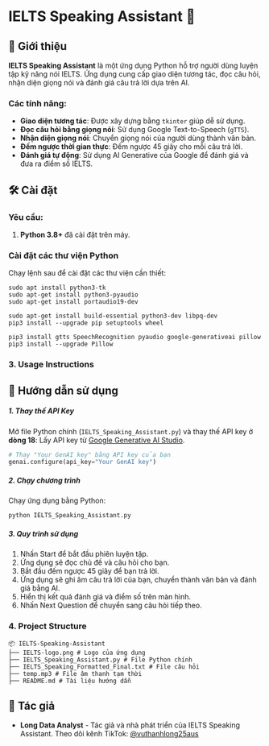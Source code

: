 # IELTS Speaking Assistant 🎤

## 📖 Giới thiệu
**IELTS Speaking Assistant** là một ứng dụng Python hỗ trợ người dùng luyện tập kỹ năng nói IELTS. Ứng dụng cung cấp giao diện tương tác, đọc câu hỏi, nhận diện giọng nói và đánh giá câu trả lời dựa trên AI.

### Các tính năng:
- **Giao diện tương tác**: Được xây dựng bằng `tkinter` giúp dễ sử dụng.
- **Đọc câu hỏi bằng giọng nói**: Sử dụng Google Text-to-Speech (`gTTS`).
- **Nhận diện giọng nói**: Chuyển giọng nói của người dùng thành văn bản.
- **Đếm ngược thời gian thực**: Đếm ngược 45 giây cho mỗi câu trả lời.
- **Đánh giá tự động**: Sử dụng AI Generative của Google để đánh giá và đưa ra điểm số IELTS.

## 🛠️ Cài đặt

### Yêu cầu:
1. **Python 3.8+** đã cài đặt trên máy.

### Cài đặt các thư viện Python
Chạy lệnh sau để cài đặt các thư viện cần thiết:

```
sudo apt install python3-tk
sudo apt-get install python3-pyaudio
sudo apt-get install portaudio19-dev

sudo apt-get install build-essential python3-dev libpq-dev
pip3 install --upgrade pip setuptools wheel

pip3 install gtts SpeechRecognition pyaudio google-generativeai pillow
pip3 install --upgrade Pillow
```

### 3. **Usage Instructions**
## 🚀 Hướng dẫn sử dụng

##### 1. Thay thế API Key

Mở file Python chính (`IELTS_Speaking_Assistant.py`) và thay thế API key ở **dòng 18**:
Lấy API key từ [Google Generative AI Studio](https://aistudio.google.com/app/apikey).

```python
# Thay "Your GenAI key" bằng API key của bạn
genai.configure(api_key="Your GenAI key")
```

##### 2. Chạy chương trình
Chạy ứng dụng bằng Python:

```bash
python IELTS_Speaking_Assistant.py
```
##### 3. Quy trình sử dụng
1. Nhấn Start để bắt đầu phiên luyện tập.
2. Ứng dụng sẽ đọc chủ đề và câu hỏi cho bạn.
3. Bắt đầu đếm ngược 45 giây để bạn trả lời.
4. Ứng dụng sẽ ghi âm câu trả lời của bạn, chuyển thành văn bản và đánh giá bằng AI.
5. Hiển thị kết quả đánh giá và điểm số trên màn hình.
6. Nhấn Next Question để chuyển sang câu hỏi tiếp theo.

### 4. **Project Structure**
```
📦 IELTS-Speaking-Assistant
├── IELTS-logo.png # Logo của ứng dụng
├── IELTS_Speaking_Assistant.py # File Python chính
├── IELTS_Speaking_Formatted_Final.txt # File câu hỏi
├── temp.mp3 # File âm thanh tạm thời
├── README.md # Tài liệu hướng dẫn
```

## 📜 Tác giả 

- **Long Data Analyst** - Tác giả và nhà phát triển của IELTS Speaking Assistant. Theo dõi kênh TikTok: [@vuthanhlong25aus](https://www.tiktok.com/@vuthanhlong25aus)
